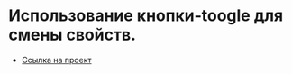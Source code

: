 # Использование кнопки-toogle для смены свойств.


* [Ссылка на проект](https://skredmi.github.io/film-toogle)